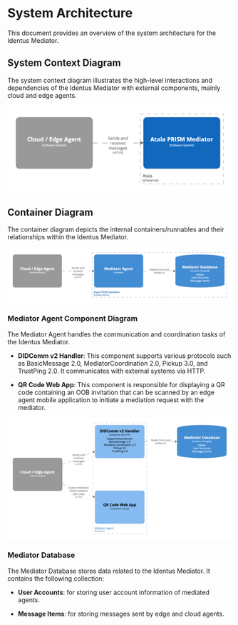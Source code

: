 # System Architecture

This document provides an overview of the system architecture for the Identus Mediator.

## System Context Diagram

The system context diagram illustrates the high-level interactions and dependencies of the Identus Mediator with
external components, mainly cloud and edge agents.

![](diagrams/mediator-context.png)

## Container Diagram

The container diagram depicts the internal containers/runnables and their relationships within the Identus Mediator.

![](diagrams/mediator-container.png)

### Mediator Agent Component Diagram

The Mediator Agent handles the communication and coordination tasks of the Identus Mediator.

- **DIDComm v2 Handler**: This component supports various protocols such as BasicMessage 2.0, MediatorCoordination 2.0,
  Pickup 3.0, and TrustPing 2.0. It communicates with external systems via HTTP.

- **QR Code Web App**: This component is responsible for displaying a QR code containing an OOB invitation that can be
  scanned by an edge agent mobile application to initiate a mediation request with the mediator.

![](diagrams/mediator-component.png)

### Mediator Database

The Mediator Database stores data related to the Identus Mediator. It contains the following collection:

- **User Accounts**: for storing user account information of mediated agents.

- **Message Items**: for storing messages sent by edge and cloud agents.

